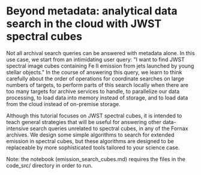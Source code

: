 # Beyond metadata: analytical data search in the cloud with JWST spectral cubes

Not all archival search queries can be answered with metadata alone. In this use case, we start from an intimidating user query: "I want to find JWST spectral image cubes containing Fe II emission from jets launched by young stellar objects." In the course of answering this query, we learn to think carefully about the order of operations for coordinate searches on large numbers of targets, to perform parts of this search locally when there are too many targets for archive services to handle, to parallelize our data processing, to load data into memory instead of storage, and to load data from the cloud instead of on-premise storage.

Although this tutorial focuses on JWST spectral cubes, it is intended to teach general strategies that will be useful for answering other data-intensive search queries unrelated to spectral cubes, in any of the Fornax archives. We design some simple algorithms to search for extended emission in spectral cubes, but these algorithms are designed to be replaceable by more sophisticated tools tailored to your science case.

Note: the notebook (emission_search_cubes.md) requires the files in the code_src/ directory in order to run.
